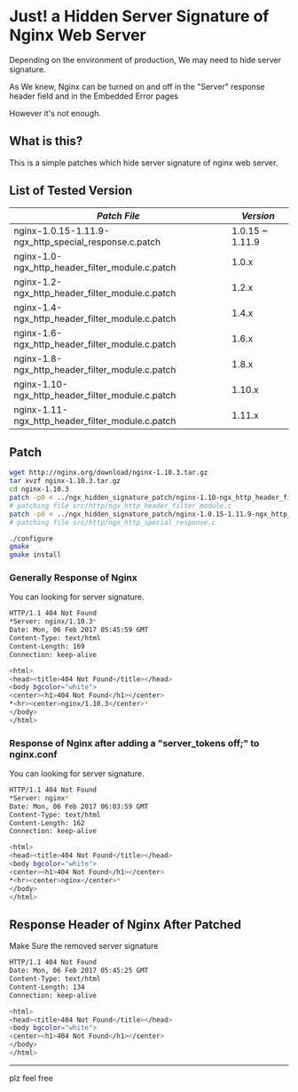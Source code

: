# Just! a Hidden Server Signature of Nginx Web Server

Depending on the environment of production, We may need to hide server signature.

As We knew, Nginx can be turned on and off in the "Server" response header field and in the Embedded Error pages

However it's not enough.

## What is this?

This is a simple patches which hide server signature of nginx web server.

## List of Tested Version

|*Patch File*|*Version*|
|---|---|
|nginx-1.0.15-1.11.9-ngx_http_special_response.c.patch|1.0.15 ~ 1.11.9|
|nginx-1.0-ngx_http_header_filter_module.c.patch|1.0.x|
|nginx-1.2-ngx_http_header_filter_module.c.patch|1.2.x|
|nginx-1.4-ngx_http_header_filter_module.c.patch|1.4.x|
|nginx-1.6-ngx_http_header_filter_module.c.patch|1.6.x|
|nginx-1.8-ngx_http_header_filter_module.c.patch|1.8.x|
|nginx-1.10-ngx_http_header_filter_module.c.patch|1.10.x|
|nginx-1.11-ngx_http_header_filter_module.c.patch|1.11.x|

## Patch

```bash
wget http://nginx.org/download/nginx-1.10.3.tar.gz
tar xvzf nginx-1.10.3.tar.gz
cd nginx-1.10.3
patch -p0 < ../ngx_hidden_signature_patch/nginx-1.10-ngx_http_header_filter_module.c.patch
# patching file src/http/ngx_http_header_filter_module.c
patch -p0 < ../ngx_hidden_signature_patch/nginx-1.0.15-1.11.9-ngx_http_special_response.c.patch
# patching file src/http/ngx_http_special_response.c

./configure
gmake
gmake install
```

### Generally Response of Nginx

You can looking for server signature.

```bash
HTTP/1.1 404 Not Found
*Server: nginx/1.10.3*
Date: Mon, 06 Feb 2017 05:45:59 GMT
Content-Type: text/html
Content-Length: 169
Connection: keep-alive

<html>
<head><title>404 Not Found</title></head>
<body bgcolor="white">
<center><h1>404 Not Found</h1></center>
*<hr><center>nginx/1.10.3</center>*
</body>
</html>
```


### Response of Nginx after adding a "server_tokens off;" to nginx.conf

You can looking for server signature.

```bash
HTTP/1.1 404 Not Found
*Server: nginx*
Date: Mon, 06 Feb 2017 06:03:59 GMT
Content-Type: text/html
Content-Length: 162
Connection: keep-alive

<html>
<head><title>404 Not Found</title></head>
<body bgcolor="white">
<center><h1>404 Not Found</h1></center>
*<hr><center>nginx</center>*
</body>
</html>
```


## Response Header of Nginx After Patched

Make Sure the removed server signature 

```bash
HTTP/1.1 404 Not Found
Date: Mon, 06 Feb 2017 05:45:25 GMT
Content-Type: text/html
Content-Length: 134
Connection: keep-alive

<html>
<head><title>404 Not Found</title></head>
<body bgcolor="white">
<center><h1>404 Not Found</h1></center>
</body>
</html>
```

---

plz feel free
